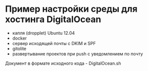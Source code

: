 # Пример настройки среды для хостинга DigitalOcean

* капля (dropplet) Ubuntu 12.04
* docker
* сервер исходящей почты с DKIM и SPF
* gitolite
* развертывание проектов при push с уведомлением по почту

Документ в формате исходного кода - DigitalOcean.sh

